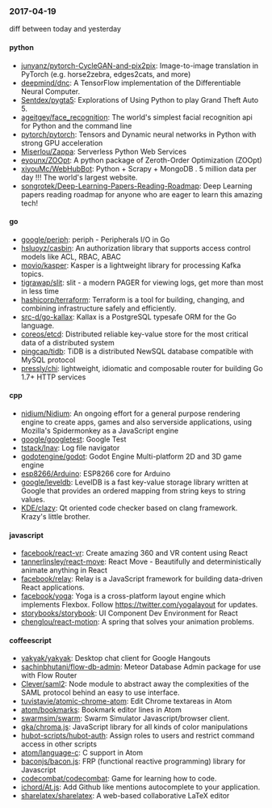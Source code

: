 ### 2017-04-19
diff between today and yesterday

#### python
* [junyanz/pytorch-CycleGAN-and-pix2pix](https://github.com/junyanz/pytorch-CycleGAN-and-pix2pix): Image-to-image translation in PyTorch (e.g. horse2zebra, edges2cats, and more)
* [deepmind/dnc](https://github.com/deepmind/dnc): A TensorFlow implementation of the Differentiable Neural Computer.
* [Sentdex/pygta5](https://github.com/Sentdex/pygta5): Explorations of Using Python to play Grand Theft Auto 5.
* [ageitgey/face_recognition](https://github.com/ageitgey/face_recognition): The world's simplest facial recognition api for Python and the command line
* [pytorch/pytorch](https://github.com/pytorch/pytorch): Tensors and Dynamic neural networks in Python with strong GPU acceleration
* [Miserlou/Zappa](https://github.com/Miserlou/Zappa): Serverless Python Web Services
* [eyounx/ZOOpt](https://github.com/eyounx/ZOOpt): A python package of Zeroth-Order Optimization (ZOOpt)
* [xiyouMc/WebHubBot](https://github.com/xiyouMc/WebHubBot): Python + Scrapy + MongoDB . 5 million data per day !!! The world's largest website. 
* [songrotek/Deep-Learning-Papers-Reading-Roadmap](https://github.com/songrotek/Deep-Learning-Papers-Reading-Roadmap): Deep Learning papers reading roadmap for anyone who are eager to learn this amazing tech!

#### go
* [google/periph](https://github.com/google/periph): periph - Peripherals I/O in Go
* [hsluoyz/casbin](https://github.com/hsluoyz/casbin): An authorization library that supports access control models like ACL, RBAC, ABAC
* [movio/kasper](https://github.com/movio/kasper): Kasper is a lightweight library for processing Kafka topics.
* [tigrawap/slit](https://github.com/tigrawap/slit): slit - a modern PAGER for viewing logs, get more than most in less time
* [hashicorp/terraform](https://github.com/hashicorp/terraform): Terraform is a tool for building, changing, and combining infrastructure safely and efficiently.
* [src-d/go-kallax](https://github.com/src-d/go-kallax): Kallax is a PostgreSQL typesafe ORM for the Go language.
* [coreos/etcd](https://github.com/coreos/etcd): Distributed reliable key-value store for the most critical data of a distributed system
* [pingcap/tidb](https://github.com/pingcap/tidb): TiDB is a distributed NewSQL database compatible with MySQL protocol
* [pressly/chi](https://github.com/pressly/chi): lightweight, idiomatic and composable router for building Go 1.7+ HTTP services

#### cpp
* [nidium/Nidium](https://github.com/nidium/Nidium): An ongoing effort for a general purpose rendering engine to create apps, games and also serverside applications, using Mozilla's Spidermonkey as a JavaScript engine
* [google/googletest](https://github.com/google/googletest): Google Test
* [tstack/lnav](https://github.com/tstack/lnav): Log file navigator
* [godotengine/godot](https://github.com/godotengine/godot): Godot Engine  Multi-platform 2D and 3D game engine
* [esp8266/Arduino](https://github.com/esp8266/Arduino): ESP8266 core for Arduino
* [google/leveldb](https://github.com/google/leveldb): LevelDB is a fast key-value storage library written at Google that provides an ordered mapping from string keys to string values.
* [KDE/clazy](https://github.com/KDE/clazy): Qt oriented code checker based on clang framework. Krazy's little brother.

#### javascript
* [facebook/react-vr](https://github.com/facebook/react-vr): Create amazing 360 and VR content using React
* [tannerlinsley/react-move](https://github.com/tannerlinsley/react-move): React Move - Beautifully and deterministically animate anything in React
* [facebook/relay](https://github.com/facebook/relay): Relay is a JavaScript framework for building data-driven React applications.
* [facebook/yoga](https://github.com/facebook/yoga): Yoga is a cross-platform layout engine which implements Flexbox. Follow https://twitter.com/yogalayout for updates.
* [storybooks/storybook](https://github.com/storybooks/storybook): UI Component Dev Environment for React
* [chenglou/react-motion](https://github.com/chenglou/react-motion): A spring that solves your animation problems.

#### coffeescript
* [yakyak/yakyak](https://github.com/yakyak/yakyak): Desktop chat client for Google Hangouts
* [sachinbhutani/flow-db-admin](https://github.com/sachinbhutani/flow-db-admin): Meteor Database Admin package for use with Flow Router
* [Clever/saml2](https://github.com/Clever/saml2): Node module to abstract away the complexities of the SAML protocol behind an easy to use interface.
* [tuvistavie/atomic-chrome-atom](https://github.com/tuvistavie/atomic-chrome-atom): Edit Chrome textareas in Atom
* [atom/bookmarks](https://github.com/atom/bookmarks): Bookmark editor lines in Atom
* [swarmsim/swarm](https://github.com/swarmsim/swarm): Swarm Simulator Javascript/browser client.
* [gka/chroma.js](https://github.com/gka/chroma.js): JavaScript library for all kinds of color manipulations
* [hubot-scripts/hubot-auth](https://github.com/hubot-scripts/hubot-auth): Assign roles to users and restrict command access in other scripts
* [atom/language-c](https://github.com/atom/language-c): C support in Atom
* [baconjs/bacon.js](https://github.com/baconjs/bacon.js): FRP (functional reactive programming) library for Javascript
* [codecombat/codecombat](https://github.com/codecombat/codecombat): Game for learning how to code.
* [ichord/At.js](https://github.com/ichord/At.js): Add Github like mentions autocomplete to your application.
* [sharelatex/sharelatex](https://github.com/sharelatex/sharelatex): A web-based collaborative LaTeX editor
